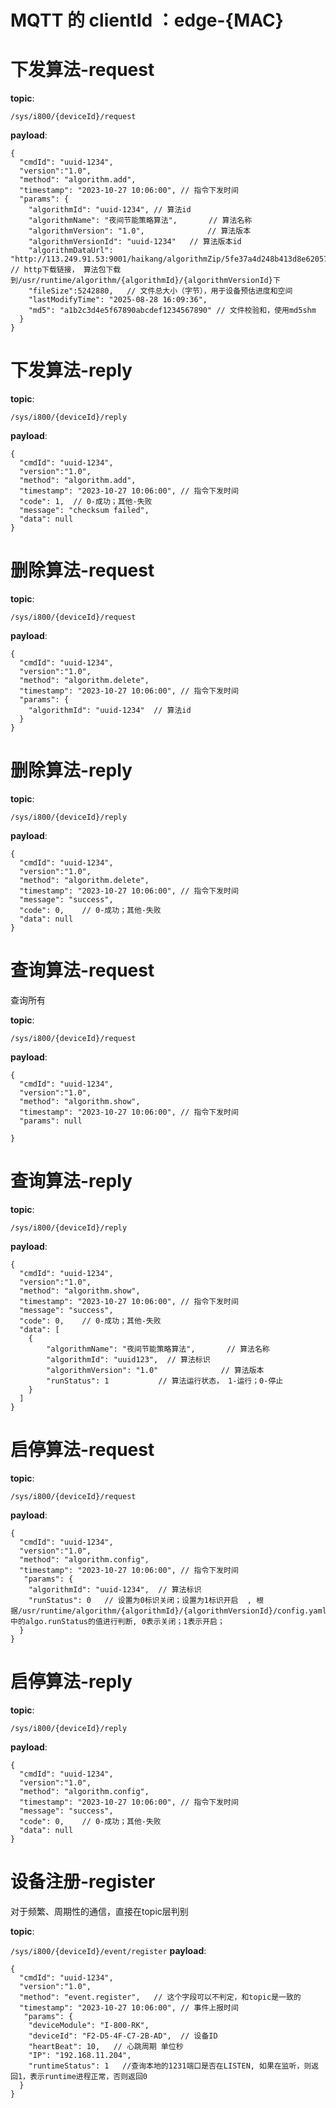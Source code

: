 # MQTT 的 clientId ：edge-{MAC}

# 下发算法-request

**topic**:

`/sys/i800/{deviceId}/request`

**payload**:

```
{
  "cmdId": "uuid-1234",
  "version":"1.0",
  "method": "algorithm.add",
  "timestamp": "2023-10-27 10:06:00", // 指令下发时间
  "params": {
  	"algorithmId": "uuid-1234",	// 算法id
  	"algorithmName": "夜间节能策略算法",       // 算法名称
    "algorithmVersion": "1.0",              // 算法版本
    "algorithmVersionId": "uuid-1234"	// 算法版本id
    "algorithmDataUrl": "http://113.249.91.53:9001/haikang/algorithmZip/5fe37a4d248b413d8e62057bc6adb11c",     // http下载链接， 算法包下载到/usr/runtime/algorithm/{algorithmId}/{algorithmVersionId}下
    "fileSize":5242880,   // 文件总大小（字节），用于设备预估进度和空间
    "lastModifyTime": "2025-08-28 16:09:36",
    "md5": "a1b2c3d4e5f67890abcdef1234567890" // 文件校验和，使用md5shm
  }
}
```

# 下发算法-reply

**topic**:

`/sys/i800/{deviceId}/reply`

**payload**:

```
{
  "cmdId": "uuid-1234",
  "version":"1.0",
  "method": "algorithm.add",
  "timestamp": "2023-10-27 10:06:00", // 指令下发时间
  "code": 1,  // 0-成功；其他-失败
  "message": "checksum failed",
  "data": null
}

```



# 删除算法-request

**topic**:

``/sys/i800/{deviceId}/request``

**payload**:

```
{
  "cmdId": "uuid-1234",
  "version":"1.0",
  "method": "algorithm.delete",
  "timestamp": "2023-10-27 10:06:00", // 指令下发时间
  "params": {
  	"algorithmId": "uuid-1234"  // 算法id
  }
}
```

# 删除算法-reply

**topic**:

``/sys/i800/{deviceId}/reply``

**payload**:

```
{
  "cmdId": "uuid-1234",
  "version":"1.0",
  "method": "algorithm.delete",
  "timestamp": "2023-10-27 10:06:00", // 指令下发时间
  "message": "success",
  "code": 0,    // 0-成功；其他-失败
  "data": null
}
```







# 查询算法-request

查询所有

**topic**:

``/sys/i800/{deviceId}/request``

**payload**:

```
{
  "cmdId": "uuid-1234",
  "version":"1.0",
  "method": "algorithm.show",
  "timestamp": "2023-10-27 10:06:00", // 指令下发时间
  "params": null

}
```

# 查询算法-reply

**topic**:

```/sys/i800/{deviceId}/reply```

**payload**:

```
{
  "cmdId": "uuid-1234",
  "version":"1.0",
  "method": "algorithm.show",
  "timestamp": "2023-10-27 10:06:00", // 指令下发时间
  "message": "success",
  "code": 0,    // 0-成功；其他-失败
  "data": [
  	{
  		"algorithmName": "夜间节能策略算法",       // 算法名称
    	"algorithmId": "uuid123",  // 算法标识
    	"algorithmVersion": "1.0"              // 算法版本
    	"runStatus": 1           // 算法运行状态， 1-运行；0-停止
  	}
  ]
}
```



# 启停算法-request

**topic**:

``/sys/i800/{deviceId}/request``

**payload**:

```
{
  "cmdId": "uuid-1234",
  "version":"1.0",
  "method": "algorithm.config",
  "timestamp": "2023-10-27 10:06:00", // 指令下发时间
   "params": {
  	"algorithmId": "uuid-1234",  // 算法标识
  	"runStatus": 0   // 设置为0标识关闭；设置为1标识开启  , 根据/usr/runtime/algorithm/{algorithmId}/{algorithmVersionId}/config.yaml中的algo.runStatus的值进行判断, 0表示关闭；1表示开启；
  }
}
```

# 启停算法-reply

**topic**:

```/sys/i800/{deviceId}/reply```

**payload**:

```
{
  "cmdId": "uuid-1234",
  "version":"1.0",
  "method": "algorithm.config",
  "timestamp": "2023-10-27 10:06:00", // 指令下发时间
  "message": "success",
  "code": 0,    // 0-成功；其他-失败
  "data": null
}
```



# 设备注册-register

对于频繁、周期性的通信，直接在topic层判别

**topic**:

``/sys/i800/{deviceId}/event/register``
**payload**:

```
{
  "cmdId": "uuid-1234",
  "version":"1.0",
  "method": "event.register",   // 这个字段可以不判定，和topic是一致的
  "timestamp": "2023-10-27 10:06:00", // 事件上报时间
   "params": {
    "deviceModule": "I-800-RK",
  	"deviceId": "F2-D5-4F-C7-2B-AD",  // 设备ID
  	"heartBeat": 10,   // 心跳周期 单位秒
  	"IP": "192.168.11.204",
    "runtimeStatus": 1   //查询本地的1231端口是否在LISTEN, 如果在监听，则返回1，表示runtime进程正常，否则返回0
  }
}
```


